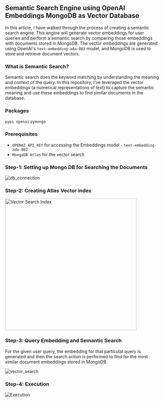 ## Semantic Search Engine using OpenAI Embeddings MongoDB as Vector Database

In this article, I have walked through the process of creating a semantic search engine. This engine will generate vector embeddings for user queries and perform a semantic search by comparing those embeddings with documents stored in MongoDB. The vector embeddings are generated using OpenAI's `text-embedding-ada-002` model, and MongoDB is used to store and retrieve document vectors.

### What is Semantic Search?

Semantic search does the keyword matching by understanding the meaning and context of the query. In this repository, I've leveraged the vector embeddings (a numerical representations of text) to capture the semantic meaning and use these embeddings to find similar documents in the database.


### Packages

`pypi openai`
`pymongo`

### Prerequisites

- `OPENAI_API_KEY` for accessing the Embeddings model - `text-embedding-ada-002`
- `MongoDB Atlas` for the vector search

### Step-1: Setting up Mongo DB for Searching the Documents

![db_connection](https://github.com/user-attachments/assets/d8b18be0-8adb-4895-a24b-349bd2520f80)

### Step-2: Creating Atlas Vector index

<img width="429" alt="Vector Search Index" src="https://github.com/user-attachments/assets/4859c9f0-3e32-4d23-a5c2-ec6987dc5293">

### Step-3: Query Embedding and Semantic Search

For the given user query, the embedding for that particulat query is generated and then the search action is performed to find for the most similar document embeddings stored in MongoDB. 

![vector_search](https://github.com/user-attachments/assets/d426a890-8b02-45db-be94-d664e7d7431f)

### Step-4: Execution

![Execution](https://github.com/user-attachments/assets/175f16c4-ed53-46f7-b687-234a0f4a58e9)



